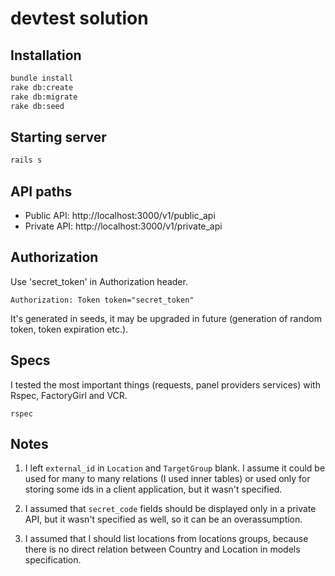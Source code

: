 # devtest solution

## Installation
```bash
bundle install
rake db:create
rake db:migrate
rake db:seed
```

## Starting server
```bash
rails s
```

## API paths

* Public API: http://localhost:3000/v1/public_api
* Private API: http://localhost:3000/v1/private_api

## Authorization

Use 'secret_token' in Authorization header.

```
Authorization: Token token="secret_token"
```

It's generated in seeds, it may be upgraded in future (generation of random token, token expiration etc.).

## Specs

I tested the most important things (requests, panel providers services) with Rspec, FactoryGirl and VCR.

```
rspec
```

## Notes

1. I left `external_id` in `Location` and `TargetGroup` blank. I assume it could be used for many to many relations (I used inner tables) or used only for storing some ids in a client application, but it wasn't specified.

2. I assumed that `secret_code` fields should be displayed only in a private API, but it wasn't specified as well, so it can be an overassumption.

3. I assumed that I should list locations from locations groups, because there is no direct relation between Country and Location in models specification.
